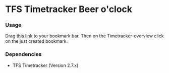 # TFS Timetracker Beer o'clock

### Usage
Drag <a href="javascript:(function(){document.body.appendChild(document.createElement('script')).src='https://cdn.rawgit.com/tbandixen/TFS-Timetracker-Beer-o-clock/master/BeerOClock.js';})();">this link</a> to your bookmark bar.
Then on the Timetracker-overview click on the just created bookmark.

### Dependencies
* TFS Timetracker (Version 2.7.x)
